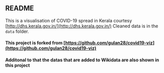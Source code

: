## README

This is a visualisation of COVID-19 spread in Kerala courtesy [http://dhs.kerala.gov.in/](http://dhs.kerala.gov.in/)
Cleaned data is in the `data` folder.

#### This project is forked from [https://github.com/gulan28/covid19-viz](https://github.com/gulan28/covid19-viz)

#### Additonal to that the datas that are added to Wikidata are also shown in this project
